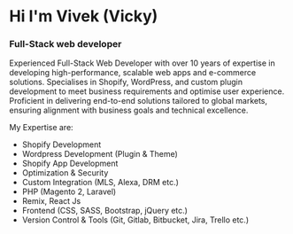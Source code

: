 # Hi I'm Vivek (Vicky)
### Full-Stack web developer

Experienced Full-Stack Web Developer with over 10 years of expertise in
developing high-performance, scalable web apps and e-commerce
solutions. Specialises in Shopify, WordPress, and custom plugin
development to meet business requirements and optimise user experience.
Proficient in delivering end-to-end solutions tailored to global markets,
ensuring alignment with business goals and technical excellence.

My Expertise are:

- Shopify Development
- Wordpress Development (Plugin & Theme)
- Shopify App Development
- Optimization & Security
- Custom Integration (MLS, Alexa, DRM etc.)
- PHP (Magento 2, Laravel)
- Remix, React Js
- Frontend (CSS, SASS, Bootstrap, jQuery etc.)
- Version Control & Tools (Git, Gitlab, Bitbucket, Jira, Trello etc.)

<!---
vickycodeaddict/vickycodeaddict is a ✨ special ✨ repository because its `README.md` (this file) appears on your GitHub profile.
You can click the Preview link to take a look at your changes.
--->
